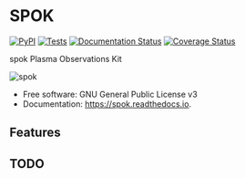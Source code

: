 # SPOK

[![PyPI](https://img.shields.io/pypi/v/spok)](https://pypi.python.org/pypi/spok)
[![Tests](https://github.com/LaboratoryOfPlasmaPhysics/spok/actions/workflows/test_main.yml/badge.svg)](https://github.com/LaboratoryOfPlasmaPhysics/spok/actions/workflows/test_main.yml)
[![Documentation Status](https://readthedocs.org/projects/spok/badge/?version=latest)](https://spok.readthedocs.io/en/latest/?badge=latest)
[![Coverage Status](https://codecov.io/gh/LaboratoryOfPlasmaPhysics/spok/branch/main/graph/badge.svg?branch=main)](https://codecov.io/gh/LaboratoryOfPlasmaPhysics/spok/branch/main)

spok Plasma Observations Kit

![spok](https://user-images.githubusercontent.com/3200931/98716891-978e2180-238c-11eb-9487-07c66221e5bb.png)


* Free software: GNU General Public License v3
* Documentation: https://spok.readthedocs.io.


## Features


## TODO

